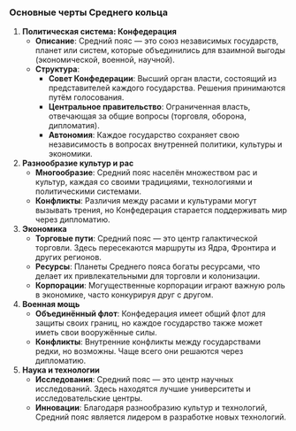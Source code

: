 ### **Основные черты Среднего кольца**

1. **Политическая система: Конфедерация**
    - **Описание**: Средний пояс — это союз независимых государств, планет или систем, которые объединились для взаимной выгоды (экономической, военной, научной).
    - **Структура**:
        - **Совет Конфедерации**: Высший орган власти, состоящий из представителей каждого государства. Решения принимаются путём голосования.
        - **Центральное правительство**: Ограниченная власть, отвечающая за общие вопросы (торговля, оборона, дипломатия).
        - **Автономия**: Каждое государство сохраняет свою независимость в вопросах внутренней политики, культуры и экономики.
2. **Разнообразие культур и рас**
    - **Многообразие**: Средний пояс населён множеством рас и культур, каждая со своими традициями, технологиями и политическими системами.
    - **Конфликты**: Различия между расами и культурами могут вызывать трения, но Конфедерация старается поддерживать мир через дипломатию.
3. **Экономика**
    - **Торговые пути**: Средний пояс — это центр галактической торговли. Здесь пересекаются маршруты из Ядра, Фронтира и других регионов.
    - **Ресурсы**: Планеты Среднего пояса богаты ресурсами, что делает их привлекательными для торговли и колонизации.
    - **Корпорации**: Могущественные корпорации играют важную роль в экономике, часто конкурируя друг с другом.
4. **Военная мощь**
    - **Объединённый флот**: Конфедерация имеет общий флот для защиты своих границ, но каждое государство также может иметь свои вооружённые силы.
    - **Конфликты**: Внутренние конфликты между государствами редки, но возможны. Чаще всего они решаются через дипломатию.
5. **Наука и технологии**
    - **Исследования**: Средний пояс — это центр научных исследований. Здесь находятся лучшие университеты и исследовательские центры.
    - **Инновации**: Благодаря разнообразию культур и технологий, Средний пояс является лидером в разработке новых технологий.